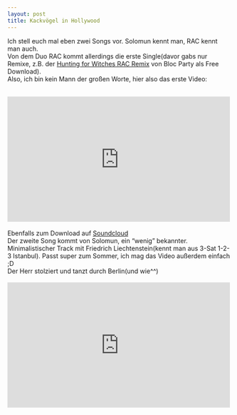 ```yaml
---
layout: post
title: Kackvögel in Hollywood
---
```


<p>Ich stell euch mal eben zwei Songs vor. Solomun kennt man, RAC kennt man auch. 
<br>
Von dem Duo RAC kommt allerdings die erste Single(davor gabs nur Remixe, z.B. der <a href="http://stereogum.com/5010/new_bloc_party_hunting_for_witches_rac_remix/mp3/">Hunting for Witches RAC Remix</a> von Bloc Party als Free Download).<br />
Also, ich bin kein Mann der großen Worte, hier also das erste Video:<br />
<br>
<div class="elastic-video"><iframe src="http://player.vimeo.com/video/44271000?title=0&amp;byline=0&amp;portrait=0&amp;color=8cc63f" width="500" height="281" frameborder="0" webkitAllowFullScreen mozallowfullscreen allowFullScreen></iframe></div>
<br>
Ebenfalls zum Download auf <a href="http://soundcloud.com/rac/sets/rac-hollywood-ft-penguin-prison/">Soundcloud</a>
<br>
Der zweite Song kommt von Solomun, ein “wenig” bekannter. Minimalistischer Track mit Friedrich Liechtenstein(kennt man aus 3-Sat 1-2-3 Istanbul). Passt super zum Sommer, ich mag das Video außerdem einfach ;D<br />
Der Herr stolziert und tanzt durch Berlin(und wie^^)<br />
<br>
<div class="elastic-video"><iframe src="http://player.vimeo.com/video/44454530" width="500" height="281" frameborder="0" webkitAllowFullScreen mozallowfullscreen allowFullScreen></iframe> </div></p>
